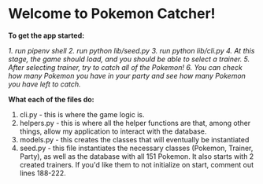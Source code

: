# Welcome to Pokemon Catcher!

**To get the app started:**

<p><em>
1. run pipenv shell
2. run python lib/seed.py
3. run python lib/cli.py
4. At this stage, the game should load, and you should be able to select a trainer.
5. After selecting trainer, try to catch all of the Pokemon!
6. You can check how many Pokemon you have in your party and see how many Pokemon you have left to catch.
</em></p>

**What each of the files do:**

1. cli.py - this is where the game logic is.
2. helpers.py - this is where all the helper functions are that, among other things, allow my application to interact with the database.
3. models.py - this creates the classes that will eventually be instantiated
4. seed.py - this file instantiates the necessary classes (Pokemon, Trainer, Party), as well as the database with all 151 Pokemon. It also starts with 2 created trainers. If you'd like them to not initialize on start, comment out lines 188-222.
